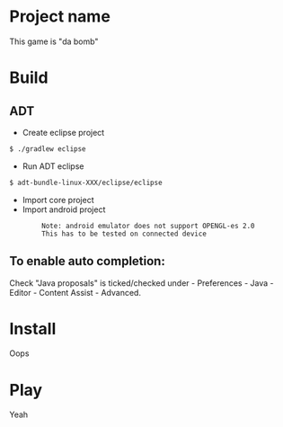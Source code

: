 # Project name
This game is "da bomb"

# Build
## ADT

* Create eclipse project
```bash
$ ./gradlew eclipse
```
* Run ADT eclipse 
```bash
$ adt-bundle-linux-XXX/eclipse/eclipse
```
* Import core project
* Import android project
```
		Note: android emulator does not support OPENGL-es 2.0
		This has to be tested on connected device
```

## To enable auto completion:
Check "Java proposals" is ticked/checked under - Preferences - Java - Editor - Content Assist - Advanced.

# Install
Oops

# Play
Yeah

